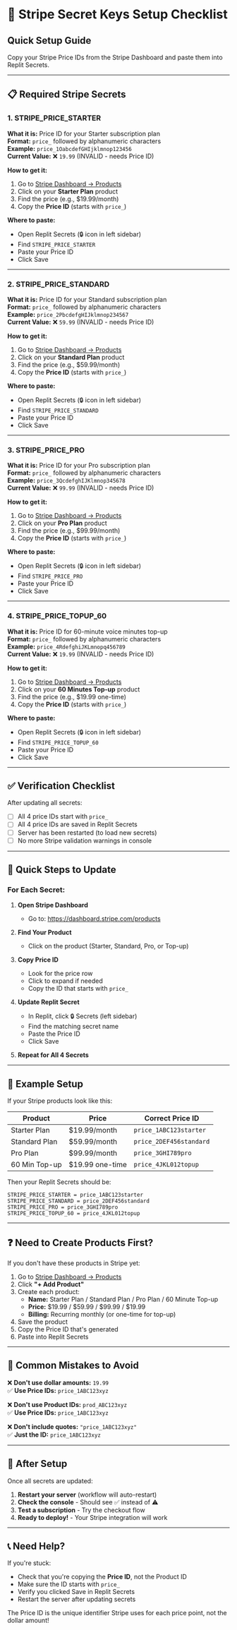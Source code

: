 # 🔐 Stripe Secret Keys Setup Checklist

## Quick Setup Guide

Copy your Stripe Price IDs from the Stripe Dashboard and paste them into Replit Secrets.

---

## 📋 Required Stripe Secrets

### 1. STRIPE_PRICE_STARTER
**What it is:** Price ID for your Starter subscription plan  
**Format:** `price_` followed by alphanumeric characters  
**Example:** `price_1OabcdefGHIjklmnop123456`  
**Current Value:** ❌ `19.99` (INVALID - needs Price ID)

**How to get it:**
1. Go to [Stripe Dashboard → Products](https://dashboard.stripe.com/products)
2. Click on your **Starter Plan** product
3. Find the price (e.g., $19.99/month)
4. Copy the **Price ID** (starts with `price_`)

**Where to paste:**
- Open Replit Secrets (🔒 icon in left sidebar)
- Find `STRIPE_PRICE_STARTER`
- Paste your Price ID
- Click Save

---

### 2. STRIPE_PRICE_STANDARD
**What it is:** Price ID for your Standard subscription plan  
**Format:** `price_` followed by alphanumeric characters  
**Example:** `price_2PbcdefgHIJklmnop234567`  
**Current Value:** ❌ `59.99` (INVALID - needs Price ID)

**How to get it:**
1. Go to [Stripe Dashboard → Products](https://dashboard.stripe.com/products)
2. Click on your **Standard Plan** product
3. Find the price (e.g., $59.99/month)
4. Copy the **Price ID** (starts with `price_`)

**Where to paste:**
- Open Replit Secrets (🔒 icon in left sidebar)
- Find `STRIPE_PRICE_STANDARD`
- Paste your Price ID
- Click Save

---

### 3. STRIPE_PRICE_PRO
**What it is:** Price ID for your Pro subscription plan  
**Format:** `price_` followed by alphanumeric characters  
**Example:** `price_3QcdefghIJKlmnop345678`  
**Current Value:** ❌ `99.99` (INVALID - needs Price ID)

**How to get it:**
1. Go to [Stripe Dashboard → Products](https://dashboard.stripe.com/products)
2. Click on your **Pro Plan** product
3. Find the price (e.g., $99.99/month)
4. Copy the **Price ID** (starts with `price_`)

**Where to paste:**
- Open Replit Secrets (🔒 icon in left sidebar)
- Find `STRIPE_PRICE_PRO`
- Paste your Price ID
- Click Save

---

### 4. STRIPE_PRICE_TOPUP_60
**What it is:** Price ID for 60-minute voice minutes top-up  
**Format:** `price_` followed by alphanumeric characters  
**Example:** `price_4RdefghiJKLmnopq456789`  
**Current Value:** ❌ `19.99` (INVALID - needs Price ID)

**How to get it:**
1. Go to [Stripe Dashboard → Products](https://dashboard.stripe.com/products)
2. Click on your **60 Minutes Top-up** product
3. Find the price (e.g., $19.99 one-time)
4. Copy the **Price ID** (starts with `price_`)

**Where to paste:**
- Open Replit Secrets (🔒 icon in left sidebar)
- Find `STRIPE_PRICE_TOPUP_60`
- Paste your Price ID
- Click Save

---

## ✅ Verification Checklist

After updating all secrets:

- [ ] All 4 price IDs start with `price_`
- [ ] All 4 price IDs are saved in Replit Secrets
- [ ] Server has been restarted (to load new secrets)
- [ ] No more Stripe validation warnings in console

---

## 🔄 Quick Steps to Update

### For Each Secret:

1. **Open Stripe Dashboard**
   - Go to: https://dashboard.stripe.com/products

2. **Find Your Product**
   - Click on the product (Starter, Standard, Pro, or Top-up)

3. **Copy Price ID**
   - Look for the price row
   - Click to expand if needed
   - Copy the ID that starts with `price_`

4. **Update Replit Secret**
   - In Replit, click 🔒 Secrets (left sidebar)
   - Find the matching secret name
   - Paste the Price ID
   - Click Save

5. **Repeat for All 4 Secrets**

---

## 📝 Example Setup

If your Stripe products look like this:

| Product | Price | Correct Price ID |
|---------|-------|------------------|
| Starter Plan | $19.99/month | `price_1ABC123starter` |
| Standard Plan | $59.99/month | `price_2DEF456standard` |
| Pro Plan | $99.99/month | `price_3GHI789pro` |
| 60 Min Top-up | $19.99 one-time | `price_4JKL012topup` |

Then your Replit Secrets should be:

```
STRIPE_PRICE_STARTER = price_1ABC123starter
STRIPE_PRICE_STANDARD = price_2DEF456standard
STRIPE_PRICE_PRO = price_3GHI789pro
STRIPE_PRICE_TOPUP_60 = price_4JKL012topup
```

---

## ❓ Need to Create Products First?

If you don't have these products in Stripe yet:

1. Go to [Stripe Dashboard → Products](https://dashboard.stripe.com/products)
2. Click **"+ Add Product"**
3. Create each product:
   - **Name:** Starter Plan / Standard Plan / Pro Plan / 60 Minute Top-up
   - **Price:** $19.99 / $59.99 / $99.99 / $19.99
   - **Billing:** Recurring monthly (or one-time for top-up)
4. Save the product
5. Copy the Price ID that's generated
6. Paste into Replit Secrets

---

## 🚨 Common Mistakes to Avoid

❌ **Don't use dollar amounts:** `19.99`  
✅ **Use Price IDs:** `price_1ABC123xyz`

❌ **Don't use Product IDs:** `prod_ABC123xyz`  
✅ **Use Price IDs:** `price_1ABC123xyz`

❌ **Don't include quotes:** `"price_1ABC123xyz"`  
✅ **Just the ID:** `price_1ABC123xyz`

---

## 🎯 After Setup

Once all secrets are updated:

1. **Restart your server** (workflow will auto-restart)
2. **Check the console** - Should see ✅ instead of ⚠️
3. **Test a subscription** - Try the checkout flow
4. **Ready to deploy!** - Your Stripe integration will work

---

## 📞 Need Help?

If you're stuck:
- Check that you're copying the **Price ID**, not the Product ID
- Make sure the ID starts with `price_`
- Verify you clicked Save in Replit Secrets
- Restart the server after updating secrets

The Price ID is the unique identifier Stripe uses for each price point, not the dollar amount!